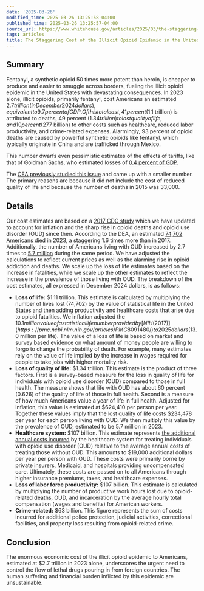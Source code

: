 ```yaml
---
date: '2025-03-26'
modified_time: 2025-03-26 13:25:58-04:00
published_time: 2025-03-26 13:25:57-04:00
source_url: https://www.whitehouse.gov/articles/2025/03/the-staggering-cost-of-the-illicit-opioid-epidemic-in-the-united-states/
tags: articles
title: The Staggering Cost of the Illicit Opioid Epidemic in the United States
---
```

 
## Summary

Fentanyl, a synthetic opioid 50 times more potent than heroin, is
cheaper to produce and easier to smuggle across borders, fueling the
illicit opioid epidemic in the United States with devastating
consequences. In 2023 alone, illicit opioids, primarily fentanyl, cost
Americans an estimated $2.7 trillion (in December 2024 dollars),
equivalent to 9.7 percent of GDP. Of this total cost, 41 percent ($1.1
trillion) is attributed to deaths, 49 percent ($1.34 trillion) to lost
quality of life, and 10 percent ($277 billion) to other costs such as
healthcare, reduced labor productivity, and crime-related expenses.
Alarmingly, 93 percent of opioid deaths are caused by powerful synthetic
opioids like fentanyl, which typically originate in China and are
trafficked through Mexico.

This number dwarfs even pessimistic estimates of the effects of tariffs,
like that of Goldman Sachs, who estimated losses of [0.4 percent of
GDP](https://publishing.gs.com/content/research/en/reports/2025/02/02/01f5b969-d377-4bb2-a6f8-57969353ada8.pdf).

The [CEA previously studied this
issue](https://trumpwhitehouse.archives.gov/articles/full-cost-opioid-crisis-2-5-trillion-four-years/)
and came up with a smaller number. The primary reasons are because it
did not include the cost of reduced quality of life and because the
number of deaths in 2015 was 33,000.

## Details

Our cost estimates are based on a [2017 CDC
study](https://pmc.ncbi.nlm.nih.gov/articles/PMC8091480/) which we have
updated to account for inflation and the sharp rise in opioid deaths and
opioid use disorder (OUD) since then. According to the DEA, an estimated
[74,702 Americans
died](https://www.cdc.gov/nchs/pressroom/nchs_press_releases/2024/20240515.htm)
in 2023, a staggering 1.6 times more than in 2017. Additionally, the
number of Americans living with OUD increased by 2.7 times to [5.7
million](https://www.samhsa.gov/data/sites/default/files/reports/rpt47095/National%20Report/National%20Report/2023-nsduh-annual-national.pdf)
during the same period. We have adjusted the calculations to reflect
current prices as well as the alarming rise in opioid addiction and
deaths. We scale up the loss of life estimates based on the increase in
fatalities, while we scale up the other estimates to reflect the
increase in the prevalence of those living with OUD. The breakdown of
the cost estimates, all expressed in December 2024 dollars, is as
follows:

-   **Loss of life:** $1.11 trillion. This estimate is calculated by
    multiplying the number of lives lost (74,702) by the value of
    statistical life in the United States and then adding productivity
    and healthcare costs that arise due to opioid fatalities. We
    inflation adjusted the $10.1 million value of a statistical life
    number provided by [NIH
    (2017)](https://pmc.ncbi.nlm.nih.gov/articles/PMC8091480/) to 2025
    dollars ($13.0 million per life). The value of a loss of life is
    based on market and survey based evidence on what amount of money
    people are willing to forgo to change the probability of death. For
    example, many estimates rely on the value of life implied by the
    increase in wages required for people to take jobs with higher
    mortality risk.
-   **Loss of quality of life:** $1.34 trillion. This estimate is the
    product of three factors. First is a survey-based measure for the
    loss in quality of life for individuals with opioid use disorder
    (OUD) compared to those in full health. The measure shows that life
    with OUD has about 60 percent (0.626) of the quality of life of
    those in full health. Second is a measure of how much Americans
    value a year of life in full health. Adjusted for inflation, this
    value is estimated at $624,410 per person per year. Together these
    values imply that the lost quality of life costs $234,478 per year
    for each person living with OUD. We then multiply this value by the
    prevalence of OUD, estimated to be 5.7 million in 2023.
-   **Healthcare system:** $107 billion. This estimate represents [the
    additional annual costs
    incurred](https://pubmed.ncbi.nlm.nih.gov/27623005/) by the
    healthcare system for treating individuals with opioid use disorder
    (OUD) relative to the average annual costs of treating those without
    OUD. This amounts to $19,000 additional dollars per year per person
    with OUD. These costs were primarily borne by private insurers,
    Medicaid, and hospitals providing uncompensated care. Ultimately,
    these costs are passed on to all Americans through higher insurance
    premiums, taxes, and healthcare expenses.
-   **Loss of labor force productivity:** $107 billion. This estimate is
    calculated by multiplying the number of productive work hours lost
    due to opioid-related deaths, OUD, and incarceration by the average
    hourly total compensation (wages and benefits) for American workers.
-   **Crime-related:** $63 billion. This figure represents the sum of
    costs incurred for additional police protection, judicial
    activities, correctional facilities, and property loss resulting
    from opioid-related crime.

## Conclusion

The enormous economic cost of the illicit opioid epidemic to Americans,
estimated at $2.7 trillion in 2023 alone, underscores the urgent need to
control the flow of lethal drugs pouring in from foreign countries. The
human suffering and financial burden inflicted by this epidemic are
unsustainable.
